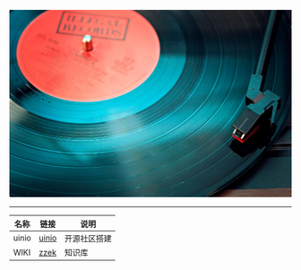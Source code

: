 ![](../Images/20230512/2023051201.png)

---
| 名称  | 链接                        | 说明         |
| ----- | --------------------------- | ------------ |
| uinio | [uinio](http://uinio.com/) | 开源社区搭建 |
| WIKI | [zzek](https://www.zzek.cn/) | 知识库 |

